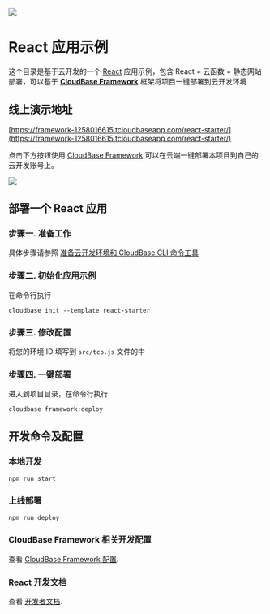 <a href="https://github.com/TencentCloudBase/cloudbase-templates"><img src="https://main.qcloudimg.com/raw/d94d993269048beb4827b2612ed53692.png"></a>

# React 应用示例

这个目录是基于云开发的一个 [React](https://reactjs.bootcss.com/) 应用示例，包含 React + 云函数 + 静态网站部署，可以基于 **[CloudBase Framework](https://github.com/TencentCloudBase/cloudbase-framework)** 框架将项目一键部署到云开发环境

## 线上演示地址

[https://framework-1258016615.tcloudbaseapp.com/react-starter/](https://framework-1258016615.tcloudbaseapp.com/react-starter/)

点击下方按钮使用 [CloudBase Framework](https://github.com/TencentCloudBase/cloudbase-framework) 可以在云端一键部署本项目到自己的云开发账号上。

[![](https://main.qcloudimg.com/raw/67f5a389f1ac6f3b4d04c7256438e44f.svg)](https://console.cloud.tencent.com/tcb/env/index?action=CreateAndDeployCloudBaseProject&tdl_anchor=github&tdl_site=0&appUrl=`https%3A%2F%2Fgitee.com%2FTencentCloudBase%2Fcloudbase-templates`&workDir=react-starter&appName=react-starter)

## 部署一个 React 应用

### 步骤一. 准备工作

具体步骤请参照 [准备云开发环境和 CloudBase CLI 命令工具](https://gitee.com/TencentCloudBase/cloudbase-framework/blob/gitee/CLI_GUIDE.md)

### 步骤二. 初始化应用示例

在命令行执行

```
cloudbase init --template react-starter
```

### 步骤三. 修改配置

将您的环境 ID 填写到 `src/tcb.js` 文件的中

### 步骤四. 一键部署

进入到项目目录，在命令行执行

```
cloudbase framework:deploy
```

## 开发命令及配置

### 本地开发

```
npm run start
```

### 上线部署

```
npm run deploy
```

### CloudBase Framework 相关开发配置

查看 [CloudBase Framework 配置](https://github.com/TencentCloudBase/cloudbase-framework).

### React 开发文档

查看 [开发者文档](https://reactjs.bootcss.com/docs/getting-started.html).

